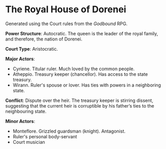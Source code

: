 # The Royal House of Dorenei

Generated using the Court rules from the *Godbound* RPG.

**Power Structure**: Autocratic. The queen is the leader of the royal family, and therefore, the nation of Dorenei.

**Court Type**: Aristocratic.

**Major Actors**:

- Cyriene. Titular ruler. Much loved by the common people.
- Atheppio. Treasury keeper (chancellor). Has access to the state treasury.
- Wirann. Ruler's spouse or lover. Has ties with powers in a neighboring state.

**Conflict**: Dispute over the heir. The treasury keeper is stirring dissent, suggesting that the current heir is corruptible by his father’s ties to the neighbouring state.

**Minor Actors**:

- Monteflore. Grizzled guardsman (knight). Antagonist.
- Ruler's personal body-servant
- Court musician
